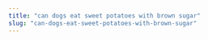 ```yaml
---
title: "can dogs eat sweet potatoes with brown sugar"
slug: "can-dogs-eat-sweet-potatoes-with-brown-sugar"
---
```


